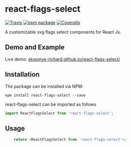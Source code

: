 # react-flags-select

[![Travis][build-badge]][build]
[![npm package][npm-badge]][npm]
[![Coveralls][coveralls-badge]][coveralls]

A customizable svg flags select components for React Js.

## Demo and Example
Live demo: [ekwonye-richard.github.io/react-flags-select/](https://ekwonye-richard.github.io/react-flags-select/)

## Installation
The package can be installed via NPM:
```
npm install react-flags-select --save
```
react-flags-select can be imported as follows

```javascript
import ReactFlagsSelect from 'react-flags-select';
```

## Usage

```javascript
    return <ReactFlagsSelect from 'react-flags-select'>;
```

[build-badge]: https://img.shields.io/travis/user/repo/master.png?style=flat-square
[build]: https://travis-ci.org/user/repo

[npm-badge]: https://img.shields.io/npm/v/react-flags-select.png?style=flat-square
[npm]: https://www.npmjs.org/package/react-flags-select

[coveralls-badge]: https://img.shields.io/coveralls/user/repo/master.png?style=flat-square
[coveralls]: https://coveralls.io/github/user/repo
